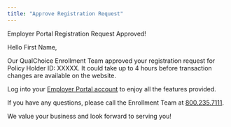 ```yaml
---
title: "Approve Registration Request"
---
```


<x-alert type="info" role="info">
  Employer Portal Registration Request Approved!
</x-alert>

Hello First Name,

Our QualChoice Enrollment Team approved your registration request for Policy Holder ID: XXXXX. It could take up to 4 hours before transaction changes are available on the website.

Log into your [Employer Portal account](https://test.com) to enjoy all the features provided.

If you have any questions, please call the Enrollment Team at [800.235.7111](tel:800.235.7111).

We value your business and look forward to serving you!

<x-signature></x-signature>

<x-footer><x-footer>
